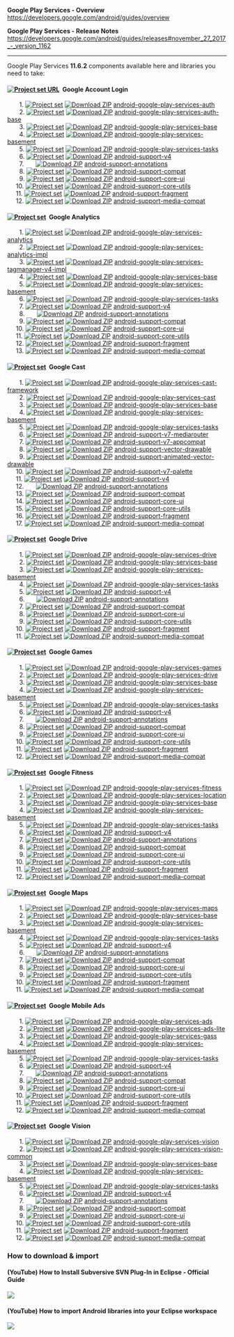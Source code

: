 **Google Play Services - Overview**<br/>
https://developers.google.com/android/guides/overview

**Google Play Services - Release Notes**<br/>
https://developers.google.com/android/guides/releases#november_27_2017_-_version_1162

---

Google Play Services **11.6.2** components available here and libraries you need to take:

#### [<img src="https://goo.gl/1VmF4W" title="Project set URL" align="top" />](https://raw.githubusercontent.com/dandar3/android-google-play-services-auth/11.6.2/.projectset) &#160;Google Account Login
&#160;&#160;&#160;&#160;&#160;&#160;&#160;1. [<img src="https://goo.gl/1VmF4W" title="Project set" align="top" />](https://raw.githubusercontent.com/dandar3/android-google-play-services-auth/11.6.2/.projectset)                  [<img src="https://goo.gl/23is9U" title="Download ZIP" align="top" />](https://github.com/dandar3/android-google-play-services-auth/archive/11.6.2.zip)                 [android-google-play-services-auth](https://github.com/dandar3/android-google-play-services-auth/tree/11.6.2)<br/>
&#160;&#160;&#160;&#160;&#160;&#160;&#160;2. [<img src="https://goo.gl/1VmF4W" title="Project set" align="top" />](https://raw.githubusercontent.com/dandar3/android-google-play-services-auth-base/11.6.2/.projectset)             [<img src="https://goo.gl/23is9U" title="Download ZIP" align="top" />](https://github.com/dandar3/android-google-play-services-auth-base/archive/11.6.2.zip)            [android-google-play-services-auth-base](https://github.com/dandar3/android-google-play-services-auth-base/tree/11.6.2)<br/>
&#160;&#160;&#160;&#160;&#160;&#160;&#160;3. [<img src="https://goo.gl/1VmF4W" title="Project set" align="top" />](https://raw.githubusercontent.com/dandar3/android-google-play-services-base/11.6.2/.projectset)                  [<img src="https://goo.gl/23is9U" title="Download ZIP" align="top" />](https://github.com/dandar3/android-google-play-services-base/archive/11.6.2.zip)                 [android-google-play-services-base](https://github.com/dandar3/android-google-play-services-base/tree/11.6.2)<br/>
&#160;&#160;&#160;&#160;&#160;&#160;&#160;4. [<img src="https://goo.gl/1VmF4W" title="Project set" align="top" />](https://raw.githubusercontent.com/dandar3/android-google-play-services-basement/11.6.2/.projectset)              [<img src="https://goo.gl/23is9U" title="Download ZIP" align="top" />](https://github.com/dandar3/android-google-play-services-basement/archive/11.6.2.zip)             [android-google-play-services-basement](https://github.com/dandar3/android-google-play-services-basement/tree/11.6.2)<br/>
&#160;&#160;&#160;&#160;&#160;&#160;&#160;5. [<img src="https://goo.gl/1VmF4W" title="Project set" align="top" />](https://raw.githubusercontent.com/dandar3/android-google-play-services-tasks/11.6.2/.projectset)                 [<img src="https://goo.gl/23is9U" title="Download ZIP" align="top" />](https://github.com/dandar3/android-google-play-services-tasks/archive/11.6.2.zip)                [android-google-play-services-tasks](https://github.com/dandar3/android-google-play-services-tasks/tree/11.6.2)<br/>
&#160;&#160;&#160;&#160;&#160;&#160;&#160;6. [<img src="https://goo.gl/1VmF4W" title="Project set" align="top" />](https://raw.githubusercontent.com/dandar3/android-support-v4/27.0.2/.projectset)                                 [<img src="https://goo.gl/23is9U" title="Download ZIP" align="top" />](https://github.com/dandar3/android-support-v4/archive/27.0.2.zip)                                [android-support-v4](https://github.com/dandar3/android-support-v4/tree/27.0.2)<br/>
&#160;&#160;&#160;&#160;&#160;&#160;&#160;7. &#160;&#160;&#160;&#160;&#160;                                                                                                                                                         [<img src="https://goo.gl/23is9U" title="Download ZIP" align="top" />](https://github.com/dandar3/android-support-annotations/archive/27.0.2.zip)                       [android-support-annotations](https://github.com/dandar3/android-support-annotations/tree/27.0.2)<br/>
&#160;&#160;&#160;&#160;&#160;&#160;&#160;8. [<img src="https://goo.gl/1VmF4W" title="Project set" align="top" />](https://raw.githubusercontent.com/dandar3/android-support-compat/27.0.2/.projectset)                             [<img src="https://goo.gl/23is9U" title="Download ZIP" align="top" />](https://github.com/dandar3/android-support-compat/archive/27.0.2.zip)                            [android-support-compat](https://github.com/dandar3/android-support-compat/tree/27.0.2)<br/>
&#160;&#160;&#160;&#160;&#160;&#160;&#160;9. [<img src="https://goo.gl/1VmF4W" title="Project set" align="top" />](https://raw.githubusercontent.com/dandar3/android-support-core-ui/27.0.2/.projectset)                            [<img src="https://goo.gl/23is9U" title="Download ZIP" align="top" />](https://github.com/dandar3/android-support-core-ui/archive/27.0.2.zip)                           [android-support-core-ui](https://github.com/dandar3/android-support-core-ui/tree/27.0.2)<br/>
&#160;&#160;&#160;&#160;&#160;10.            [<img src="https://goo.gl/1VmF4W" title="Project set" align="top" />](https://raw.githubusercontent.com/dandar3/android-support-core-utils/27.0.2/.projectset)                         [<img src="https://goo.gl/23is9U" title="Download ZIP" align="top" />](https://github.com/dandar3/android-support-core-utils/archive/27.0.2.zip)                        [android-support-core-utils](https://github.com/dandar3/android-support-core-utils/tree/27.0.2)<br/>
&#160;&#160;&#160;&#160;&#160;11.            [<img src="https://goo.gl/1VmF4W" title="Project set" align="top" />](https://raw.githubusercontent.com/dandar3/android-support-fragment/27.0.2/.projectset)                           [<img src="https://goo.gl/23is9U" title="Download ZIP" align="top" />](https://github.com/dandar3/android-support-fragment/archive/27.0.2.zip)                          [android-support-fragment](https://github.com/dandar3/android-support-fragment/tree/27.0.2)<br/>
&#160;&#160;&#160;&#160;&#160;12.            [<img src="https://goo.gl/1VmF4W" title="Project set" align="top" />](https://raw.githubusercontent.com/dandar3/android-support-media-compat/27.0.2/.projectset)                       [<img src="https://goo.gl/23is9U" title="Download ZIP" align="top" />](https://github.com/dandar3/android-support-media-compat/archive/27.0.2.zip)                      [android-support-media-compat](https://github.com/dandar3/android-support-media-compat/tree/27.0.2)<br/>

#### [<img src="https://goo.gl/1VmF4W" title="Project set" align="top" />](https://raw.githubusercontent.com/dandar3/android-google-play-services-analytics/11.6.2/.projectset) &#160;Google Analytics
&#160;&#160;&#160;&#160;&#160;&#160;&#160;1. [<img src="https://goo.gl/1VmF4W" title="Project set" align="top" />](https://raw.githubusercontent.com/dandar3/android-google-play-services-analytics/11.6.2/.projectset)             [<img src="https://goo.gl/23is9U" title="Download ZIP" align="top" />](https://github.com/dandar3/android-google-play-services-analytics/archive/11.6.2.zip)            [android-google-play-services-analytics](https://github.com/dandar3/android-google-play-services-analytics/tree/11.6.2)<br/>
    &#160;&#160;&#160;&#160;&#160;&#160;&#160;2. [<img src="https://goo.gl/1VmF4W" title="Project set" align="top" />](https://raw.githubusercontent.com/dandar3/android-google-play-services-analytics-impl/11.6.2/.projectset)        [<img src="https://goo.gl/23is9U" title="Download ZIP" align="top" />](https://github.com/dandar3/android-google-play-services-analytics-impl/archive/11.6.2.zip)       [android-google-play-services-analytics-impl](https://github.com/dandar3/android-google-play-services-analytics-impl/tree/11.6.2)<br/>
&#160;&#160;&#160;&#160;&#160;&#160;&#160;3. [<img src="https://goo.gl/1VmF4W" title="Project set" align="top" />](https://raw.githubusercontent.com/dandar3/android-google-play-services-tagmanager-v4-impl/11.6.2/.projectset)    [<img src="https://goo.gl/23is9U" title="Download ZIP" align="top" />](https://github.com/dandar3/android-google-play-services-tagmanager-v4-impl/archive/11.6.2.zip)   [android-google-play-services-tagmanager-v4-impl](https://github.com/dandar3/android-google-play-services-tagmanager-v4-impl/tree/11.6.2)<br/>
&#160;&#160;&#160;&#160;&#160;&#160;&#160;4. [<img src="https://goo.gl/1VmF4W" title="Project set" align="top" />](https://raw.githubusercontent.com/dandar3/android-google-play-services-base/11.6.2/.projectset)                  [<img src="https://goo.gl/23is9U" title="Download ZIP" align="top" />](https://github.com/dandar3/android-google-play-services-base/archive/11.6.2.zip)                 [android-google-play-services-base](https://github.com/dandar3/android-google-play-services-base/tree/11.6.2)<br/>
&#160;&#160;&#160;&#160;&#160;&#160;&#160;5. [<img src="https://goo.gl/1VmF4W" title="Project set" align="top" />](https://raw.githubusercontent.com/dandar3/android-google-play-services-basement/11.6.2/.projectset)              [<img src="https://goo.gl/23is9U" title="Download ZIP" align="top" />](https://github.com/dandar3/android-google-play-services-basement/archive/11.6.2.zip)             [android-google-play-services-basement](https://github.com/dandar3/android-google-play-services-basement/tree/11.6.2)<br/>
&#160;&#160;&#160;&#160;&#160;&#160;&#160;6. [<img src="https://goo.gl/1VmF4W" title="Project set" align="top" />](https://raw.githubusercontent.com/dandar3/android-google-play-services-tasks/11.6.2/.projectset)                 [<img src="https://goo.gl/23is9U" title="Download ZIP" align="top" />](https://github.com/dandar3/android-google-play-services-tasks/archive/11.6.2.zip)                [android-google-play-services-tasks](https://github.com/dandar3/android-google-play-services-tasks/tree/11.6.2)<br/>
&#160;&#160;&#160;&#160;&#160;&#160;&#160;7. [<img src="https://goo.gl/1VmF4W" title="Project set" align="top" />](https://raw.githubusercontent.com/dandar3/android-support-v4/27.0.2/.projectset)                                 [<img src="https://goo.gl/23is9U" title="Download ZIP" align="top" />](https://github.com/dandar3/android-support-v4/archive/27.0.2.zip)                                [android-support-v4](https://github.com/dandar3/android-support-v4/tree/27.0.2)<br/>
&#160;&#160;&#160;&#160;&#160;&#160;&#160;8. &#160;&#160;&#160;&#160;&#160;                                                                                                                                                         [<img src="https://goo.gl/23is9U" title="Download ZIP" align="top" />](https://github.com/dandar3/android-support-annotations/archive/27.0.2.zip)                       [android-support-annotations](https://github.com/dandar3/android-support-annotations/tree/27.0.2)<br/>
&#160;&#160;&#160;&#160;&#160;&#160;&#160;9. [<img src="https://goo.gl/1VmF4W" title="Project set" align="top" />](https://raw.githubusercontent.com/dandar3/android-support-compat/27.0.2/.projectset)                             [<img src="https://goo.gl/23is9U" title="Download ZIP" align="top" />](https://github.com/dandar3/android-support-compat/archive/27.0.2.zip)                            [android-support-compat](https://github.com/dandar3/android-support-compat/tree/27.0.2)<br/>
&#160;&#160;&#160;&#160;&#160;10.            [<img src="https://goo.gl/1VmF4W" title="Project set" align="top" />](https://raw.githubusercontent.com/dandar3/android-support-core-ui/27.0.2/.projectset)                            [<img src="https://goo.gl/23is9U" title="Download ZIP" align="top" />](https://github.com/dandar3/android-support-core-ui/archive/27.0.2.zip)                           [android-support-core-ui](https://github.com/dandar3/android-support-core-ui/tree/27.0.2)<br/>
&#160;&#160;&#160;&#160;&#160;11.            [<img src="https://goo.gl/1VmF4W" title="Project set" align="top" />](https://raw.githubusercontent.com/dandar3/android-support-core-utils/27.0.2/.projectset)                         [<img src="https://goo.gl/23is9U" title="Download ZIP" align="top" />](https://github.com/dandar3/android-support-core-utils/archive/27.0.2.zip)                        [android-support-core-utils](https://github.com/dandar3/android-support-core-utils/tree/27.0.2)<br/>
&#160;&#160;&#160;&#160;&#160;12.            [<img src="https://goo.gl/1VmF4W" title="Project set" align="top" />](https://raw.githubusercontent.com/dandar3/android-support-fragment/27.0.2/.projectset)                           [<img src="https://goo.gl/23is9U" title="Download ZIP" align="top" />](https://github.com/dandar3/android-support-fragment/archive/27.0.2.zip)                          [android-support-fragment](https://github.com/dandar3/android-support-fragment/tree/27.0.2)<br/>
&#160;&#160;&#160;&#160;&#160;13.            [<img src="https://goo.gl/1VmF4W" title="Project set" align="top" />](https://raw.githubusercontent.com/dandar3/android-support-media-compat/27.0.2/.projectset)                       [<img src="https://goo.gl/23is9U" title="Download ZIP" align="top" />](https://github.com/dandar3/android-support-media-compat/archive/27.0.2.zip)                      [android-support-media-compat](https://github.com/dandar3/android-support-media-compat/tree/27.0.2)<br/>

#### [<img src="https://goo.gl/1VmF4W" title="Project set" align="top" />](https://raw.githubusercontent.com/dandar3/android-google-play-services-cast-framework/11.6.2/.projectset) &#160;Google Cast
&#160;&#160;&#160;&#160;&#160;&#160;&#160;1. [<img src="https://goo.gl/1VmF4W" title="Project set" align="top" />](https://raw.githubusercontent.com/dandar3/android-google-play-services-cast-framework/11.6.2/.projectset)        [<img src="https://goo.gl/23is9U" title="Download ZIP" align="top" />](https://github.com/dandar3/android-google-play-services-cast-framework/archive/11.6.2.zip)       [android-google-play-services-cast-framework](https://github.com/dandar3/android-google-play-services-cast-framework/tree/11.6.2)<br/>
&#160;&#160;&#160;&#160;&#160;&#160;&#160;2. [<img src="https://goo.gl/1VmF4W" title="Project set" align="top" />](https://raw.githubusercontent.com/dandar3/android-google-play-services-cast/11.6.2/.projectset)                  [<img src="https://goo.gl/23is9U" title="Download ZIP" align="top" />](https://github.com/dandar3/android-google-play-services-cast/archive/11.6.2.zip)                 [android-google-play-services-cast](https://github.com/dandar3/android-google-play-services-cast/tree/11.6.2)<br/>
&#160;&#160;&#160;&#160;&#160;&#160;&#160;3. [<img src="https://goo.gl/1VmF4W" title="Project set" align="top" />](https://raw.githubusercontent.com/dandar3/android-google-play-services-base/11.6.2/.projectset)                  [<img src="https://goo.gl/23is9U" title="Download ZIP" align="top" />](https://github.com/dandar3/android-google-play-services-base/archive/11.6.2.zip)                 [android-google-play-services-base](https://github.com/dandar3/android-google-play-services-base/tree/11.6.2)<br/>
&#160;&#160;&#160;&#160;&#160;&#160;&#160;4. [<img src="https://goo.gl/1VmF4W" title="Project set" align="top" />](https://raw.githubusercontent.com/dandar3/android-google-play-services-basement/11.6.2/.projectset)              [<img src="https://goo.gl/23is9U" title="Download ZIP" align="top" />](https://github.com/dandar3/android-google-play-services-basement/archive/11.6.2.zip)             [android-google-play-services-basement](https://github.com/dandar3/android-google-play-services-basement/tree/11.6.2)<br/>
&#160;&#160;&#160;&#160;&#160;&#160;&#160;5. [<img src="https://goo.gl/1VmF4W" title="Project set" align="top" />](https://raw.githubusercontent.com/dandar3/android-google-play-services-tasks/11.6.2/.projectset)                 [<img src="https://goo.gl/23is9U" title="Download ZIP" align="top" />](https://github.com/dandar3/android-google-play-services-tasks/archive/11.6.2.zip)                [android-google-play-services-tasks](https://github.com/dandar3/android-google-play-services-tasks/tree/11.6.2)<br/>
&#160;&#160;&#160;&#160;&#160;&#160;&#160;6. [<img src="https://goo.gl/1VmF4W" title="Project set" align="top" />](https://raw.githubusercontent.com/dandar3/android-support-v7-mediarouter/27.0.2/.projectset)                     [<img src="https://goo.gl/23is9U" title="Download ZIP" align="top" />](https://github.com/dandar3/android-support-v7-mediarouter/archive/27.0.2.zip)                    [android-support-v7-mediarouter](https://github.com/dandar3/android-support-v7-mediarouter/tree/27.0.2)<br/>
&#160;&#160;&#160;&#160;&#160;&#160;&#160;7. [<img src="https://goo.gl/1VmF4W" title="Project set" align="top" />](https://raw.githubusercontent.com/dandar3/android-support-v7-appcompat/27.0.2/.projectset)                       [<img src="https://goo.gl/23is9U" title="Download ZIP" align="top" />](https://github.com/dandar3/android-support-v7-appcompat/archive/27.0.2.zip)                      [android-support-v7-appcompat](https://github.com/dandar3/android-support-v7-appcompat/tree/27.0.2)<br/>
&#160;&#160;&#160;&#160;&#160;&#160;&#160;8. [<img src="https://goo.gl/1VmF4W" title="Project set" align="top" />](https://raw.githubusercontent.com/dandar3/android-support-vector-drawable/27.0.2/.projectset)                    [<img src="https://goo.gl/23is9U" title="Download ZIP" align="top" />](https://github.com/dandar3/android-support-vector-drawable/archive/27.0.2.zip)                   [android-support-vector-drawable](https://github.com/dandar3/android-support-vector-drawable/tree/27.0.2)<br/>
&#160;&#160;&#160;&#160;&#160;&#160;&#160;9. [<img src="https://goo.gl/1VmF4W" title="Project set" align="top" />](https://raw.githubusercontent.com/dandar3/android-support-animated-vector-drawable/27.0.2/.projectset)           [<img src="https://goo.gl/23is9U" title="Download ZIP" align="top" />](https://github.com/dandar3/android-support-animated-vector-drawable/archive/27.0.2.zip)          [android-support-animated-vector-drawable](https://github.com/dandar3/android-support-animated-vector-drawable/tree/27.0.2)<br/>
&#160;&#160;&#160;&#160;&#160;10.            [<img src="https://goo.gl/1VmF4W" title="Project set" align="top" />](https://raw.githubusercontent.com/dandar3/android-support-v7-palette/27.0.2/.projectset)                         [<img src="https://goo.gl/23is9U" title="Download ZIP" align="top" />](https://github.com/dandar3/android-support-v7-palette/archive/27.0.2.zip)                        [android-support-v7-palette](https://github.com/dandar3/android-support-v7-palette/tree/27.0.2)<br/>
&#160;&#160;&#160;&#160;&#160;11.            [<img src="https://goo.gl/1VmF4W" title="Project set" align="top" />](https://raw.githubusercontent.com/dandar3/android-support-v4/27.0.2/.projectset)                                 [<img src="https://goo.gl/23is9U" title="Download ZIP" align="top" />](https://github.com/dandar3/android-support-v4/archive/27.0.2.zip)                                [android-support-v4](https://github.com/dandar3/android-support-v4/tree/27.0.2)<br/>
&#160;&#160;&#160;&#160;&#160;12.            &#160;&#160;&#160;&#160;&#160;                                                                                                                                                         [<img src="https://goo.gl/23is9U" title="Download ZIP" align="top" />](https://github.com/dandar3/android-support-annotations/archive/27.0.2.zip)                       [android-support-annotations](https://github.com/dandar3/android-support-annotations/tree/27.0.2)<br/>
&#160;&#160;&#160;&#160;&#160;13.            [<img src="https://goo.gl/1VmF4W" title="Project set" align="top" />](https://raw.githubusercontent.com/dandar3/android-support-compat/27.0.2/.projectset)                             [<img src="https://goo.gl/23is9U" title="Download ZIP" align="top" />](https://github.com/dandar3/android-support-compat/archive/27.0.2.zip)                            [android-support-compat](https://github.com/dandar3/android-support-compat/tree/27.0.2)<br/>
&#160;&#160;&#160;&#160;&#160;14.            [<img src="https://goo.gl/1VmF4W" title="Project set" align="top" />](https://raw.githubusercontent.com/dandar3/android-support-core-ui/27.0.2/.projectset)                            [<img src="https://goo.gl/23is9U" title="Download ZIP" align="top" />](https://github.com/dandar3/android-support-core-ui/archive/27.0.2.zip)                           [android-support-core-ui](https://github.com/dandar3/android-support-core-ui/tree/27.0.2)<br/>
&#160;&#160;&#160;&#160;&#160;15.            [<img src="https://goo.gl/1VmF4W" title="Project set" align="top" />](https://raw.githubusercontent.com/dandar3/android-support-core-utils/27.0.2/.projectset)                         [<img src="https://goo.gl/23is9U" title="Download ZIP" align="top" />](https://github.com/dandar3/android-support-core-utils/archive/27.0.2.zip)                        [android-support-core-utils](https://github.com/dandar3/android-support-core-utils/tree/27.0.2)<br/>
&#160;&#160;&#160;&#160;&#160;16.            [<img src="https://goo.gl/1VmF4W" title="Project set" align="top" />](https://raw.githubusercontent.com/dandar3/android-support-fragment/27.0.2/.projectset)                           [<img src="https://goo.gl/23is9U" title="Download ZIP" align="top" />](https://github.com/dandar3/android-support-fragment/archive/27.0.2.zip)                          [android-support-fragment](https://github.com/dandar3/android-support-fragment/tree/27.0.2)<br/>
&#160;&#160;&#160;&#160;&#160;17.            [<img src="https://goo.gl/1VmF4W" title="Project set" align="top" />](https://raw.githubusercontent.com/dandar3/android-support-media-compat/27.0.2/.projectset)                       [<img src="https://goo.gl/23is9U" title="Download ZIP" align="top" />](https://github.com/dandar3/android-support-media-compat/archive/27.0.2.zip)                      [android-support-media-compat](https://github.com/dandar3/android-support-media-compat/tree/27.0.2)<br/>

#### [<img src="https://goo.gl/1VmF4W" title="Project set" align="top" />](https://raw.githubusercontent.com/dandar3/android-google-play-services-drive/11.6.2/.projectset) &#160;Google Drive
&#160;&#160;&#160;&#160;&#160;&#160;&#160;1. [<img src="https://goo.gl/1VmF4W" title="Project set" align="top" />](https://raw.githubusercontent.com/dandar3/android-google-play-services-drive/11.6.2/.projectset)                 [<img src="https://goo.gl/23is9U" title="Download ZIP" align="top" />](https://github.com/dandar3/android-google-play-services-drive/archive/11.6.2.zip)                [android-google-play-services-drive](https://github.com/dandar3/android-google-play-services-drive/tree/11.6.2)<br/>
&#160;&#160;&#160;&#160;&#160;&#160;&#160;2. [<img src="https://goo.gl/1VmF4W" title="Project set" align="top" />](https://raw.githubusercontent.com/dandar3/android-google-play-services-base/11.6.2/.projectset)                  [<img src="https://goo.gl/23is9U" title="Download ZIP" align="top" />](https://github.com/dandar3/android-google-play-services-base/archive/11.6.2.zip)                 [android-google-play-services-base](https://github.com/dandar3/android-google-play-services-base/tree/11.6.2)<br/>
&#160;&#160;&#160;&#160;&#160;&#160;&#160;3. [<img src="https://goo.gl/1VmF4W" title="Project set" align="top" />](https://raw.githubusercontent.com/dandar3/android-google-play-services-basement/11.6.2/.projectset)              [<img src="https://goo.gl/23is9U" title="Download ZIP" align="top" />](https://github.com/dandar3/android-google-play-services-basement/archive/11.6.2.zip)             [android-google-play-services-basement](https://github.com/dandar3/android-google-play-services-basement/tree/11.6.2)<br/>
&#160;&#160;&#160;&#160;&#160;&#160;&#160;4. [<img src="https://goo.gl/1VmF4W" title="Project set" align="top" />](https://raw.githubusercontent.com/dandar3/android-google-play-services-tasks/11.6.2/.projectset)                 [<img src="https://goo.gl/23is9U" title="Download ZIP" align="top" />](https://github.com/dandar3/android-google-play-services-tasks/archive/11.6.2.zip)                [android-google-play-services-tasks](https://github.com/dandar3/android-google-play-services-tasks/tree/11.6.2)<br/>
&#160;&#160;&#160;&#160;&#160;&#160;&#160;5. [<img src="https://goo.gl/1VmF4W" title="Project set" align="top" />](https://raw.githubusercontent.com/dandar3/android-support-v4/27.0.2/.projectset)                                 [<img src="https://goo.gl/23is9U" title="Download ZIP" align="top" />](https://github.com/dandar3/android-support-v4/archive/27.0.2.zip)                                [android-support-v4](https://github.com/dandar3/android-support-v4/tree/27.0.2)<br/>
&#160;&#160;&#160;&#160;&#160;&#160;&#160;6. &#160;&#160;&#160;&#160;&#160;                                                                                                                                                         [<img src="https://goo.gl/23is9U" title="Download ZIP" align="top" />](https://github.com/dandar3/android-support-annotations/archive/27.0.2.zip)                       [android-support-annotations](https://github.com/dandar3/android-support-annotations/tree/27.0.2)<br/>
&#160;&#160;&#160;&#160;&#160;&#160;&#160;7. [<img src="https://goo.gl/1VmF4W" title="Project set" align="top" />](https://raw.githubusercontent.com/dandar3/android-support-compat/27.0.2/.projectset)                             [<img src="https://goo.gl/23is9U" title="Download ZIP" align="top" />](https://github.com/dandar3/android-support-compat/archive/27.0.2.zip)                            [android-support-compat](https://github.com/dandar3/android-support-compat/tree/27.0.2)<br/>
&#160;&#160;&#160;&#160;&#160;&#160;&#160;8. [<img src="https://goo.gl/1VmF4W" title="Project set" align="top" />](https://raw.githubusercontent.com/dandar3/android-support-core-ui/27.0.2/.projectset)                            [<img src="https://goo.gl/23is9U" title="Download ZIP" align="top" />](https://github.com/dandar3/android-support-core-ui/archive/27.0.2.zip)                           [android-support-core-ui](https://github.com/dandar3/android-support-core-ui/tree/27.0.2)<br/>
&#160;&#160;&#160;&#160;&#160;&#160;&#160;9. [<img src="https://goo.gl/1VmF4W" title="Project set" align="top" />](https://raw.githubusercontent.com/dandar3/android-support-core-utils/27.0.2/.projectset)                         [<img src="https://goo.gl/23is9U" title="Download ZIP" align="top" />](https://github.com/dandar3/android-support-core-utils/archive/27.0.2.zip)                        [android-support-core-utils](https://github.com/dandar3/android-support-core-utils/tree/27.0.2)<br/>
&#160;&#160;&#160;&#160;&#160;10.            [<img src="https://goo.gl/1VmF4W" title="Project set" align="top" />](https://raw.githubusercontent.com/dandar3/android-support-fragment/27.0.2/.projectset)                           [<img src="https://goo.gl/23is9U" title="Download ZIP" align="top" />](https://github.com/dandar3/android-support-fragment/archive/27.0.2.zip)                          [android-support-fragment](https://github.com/dandar3/android-support-fragment/tree/27.0.2)<br/>
&#160;&#160;&#160;&#160;&#160;11.            [<img src="https://goo.gl/1VmF4W" title="Project set" align="top" />](https://raw.githubusercontent.com/dandar3/android-support-media-compat/27.0.2/.projectset)                       [<img src="https://goo.gl/23is9U" title="Download ZIP" align="top" />](https://github.com/dandar3/android-support-media-compat/archive/27.0.2.zip)                      [android-support-media-compat](https://github.com/dandar3/android-support-media-compat/tree/27.0.2)<br/>

#### [<img src="https://goo.gl/1VmF4W" title="Project set" align="top" />](https://raw.githubusercontent.com/dandar3/android-google-play-services-games/11.6.2/.projectset) &#160;Google Games
&#160;&#160;&#160;&#160;&#160;&#160;&#160;1. [<img src="https://goo.gl/1VmF4W" title="Project set" align="top" />](https://raw.githubusercontent.com/dandar3/android-google-play-services-games/11.6.2/.projectset)                 [<img src="https://goo.gl/23is9U" title="Download ZIP" align="top" />](https://github.com/dandar3/android-google-play-services-games/archive/11.6.2.zip)                [android-google-play-services-games](https://github.com/dandar3/android-google-play-services-games/tree/11.6.2)<br/>
&#160;&#160;&#160;&#160;&#160;&#160;&#160;2. [<img src="https://goo.gl/1VmF4W" title="Project set" align="top" />](https://raw.githubusercontent.com/dandar3/android-google-play-services-drive/11.6.2/.projectset)                 [<img src="https://goo.gl/23is9U" title="Download ZIP" align="top" />](https://github.com/dandar3/android-google-play-services-drive/archive/11.6.2.zip)                [android-google-play-services-drive](https://github.com/dandar3/android-google-play-services-drive/tree/11.6.2)<br/>
&#160;&#160;&#160;&#160;&#160;&#160;&#160;3. [<img src="https://goo.gl/1VmF4W" title="Project set" align="top" />](https://raw.githubusercontent.com/dandar3/android-google-play-services-base/11.6.2/.projectset)                  [<img src="https://goo.gl/23is9U" title="Download ZIP" align="top" />](https://github.com/dandar3/android-google-play-services-base/archive/11.6.2.zip)                 [android-google-play-services-base](https://github.com/dandar3/android-google-play-services-base/tree/11.6.2)<br/>
&#160;&#160;&#160;&#160;&#160;&#160;&#160;4. [<img src="https://goo.gl/1VmF4W" title="Project set" align="top" />](https://raw.githubusercontent.com/dandar3/android-google-play-services-basement/11.6.2/.projectset)              [<img src="https://goo.gl/23is9U" title="Download ZIP" align="top" />](https://github.com/dandar3/android-google-play-services-basement/archive/11.6.2.zip)             [android-google-play-services-basement](https://github.com/dandar3/android-google-play-services-basement/tree/11.6.2)<br/>
&#160;&#160;&#160;&#160;&#160;&#160;&#160;5. [<img src="https://goo.gl/1VmF4W" title="Project set" align="top" />](https://raw.githubusercontent.com/dandar3/android-google-play-services-tasks/11.6.2/.projectset)                 [<img src="https://goo.gl/23is9U" title="Download ZIP" align="top" />](https://github.com/dandar3/android-google-play-services-tasks/archive/11.6.2.zip)                [android-google-play-services-tasks](https://github.com/dandar3/android-google-play-services-tasks/tree/11.6.2)<br/>
&#160;&#160;&#160;&#160;&#160;&#160;&#160;6. [<img src="https://goo.gl/1VmF4W" title="Project set" align="top" />](https://raw.githubusercontent.com/dandar3/android-support-v4/27.0.2/.projectset)                                 [<img src="https://goo.gl/23is9U" title="Download ZIP" align="top" />](https://github.com/dandar3/android-support-v4/archive/27.0.2.zip)                                [android-support-v4](https://github.com/dandar3/android-support-v4/tree/27.0.2)<br/>
&#160;&#160;&#160;&#160;&#160;&#160;&#160;7. &#160;&#160;&#160;&#160;&#160;                                                                                                                                                         [<img src="https://goo.gl/23is9U" title="Download ZIP" align="top" />](https://github.com/dandar3/android-support-annotations/archive/27.0.2.zip)                       [android-support-annotations](https://github.com/dandar3/android-support-annotations/tree/27.0.2)<br/>
&#160;&#160;&#160;&#160;&#160;&#160;&#160;8. [<img src="https://goo.gl/1VmF4W" title="Project set" align="top" />](https://raw.githubusercontent.com/dandar3/android-support-compat/27.0.2/.projectset)                             [<img src="https://goo.gl/23is9U" title="Download ZIP" align="top" />](https://github.com/dandar3/android-support-compat/archive/27.0.2.zip)                            [android-support-compat](https://github.com/dandar3/android-support-compat/tree/27.0.2)<br/>
&#160;&#160;&#160;&#160;&#160;&#160;&#160;9. [<img src="https://goo.gl/1VmF4W" title="Project set" align="top" />](https://raw.githubusercontent.com/dandar3/android-support-core-ui/27.0.2/.projectset)                            [<img src="https://goo.gl/23is9U" title="Download ZIP" align="top" />](https://github.com/dandar3/android-support-core-ui/archive/27.0.2.zip)                           [android-support-core-ui](https://github.com/dandar3/android-support-core-ui/tree/27.0.2)<br/>
&#160;&#160;&#160;&#160;&#160;10.            [<img src="https://goo.gl/1VmF4W" title="Project set" align="top" />](https://raw.githubusercontent.com/dandar3/android-support-core-utils/27.0.2/.projectset)                         [<img src="https://goo.gl/23is9U" title="Download ZIP" align="top" />](https://github.com/dandar3/android-support-core-utils/archive/27.0.2.zip)                        [android-support-core-utils](https://github.com/dandar3/android-support-core-utils/tree/27.0.2)<br/>
&#160;&#160;&#160;&#160;&#160;11.            [<img src="https://goo.gl/1VmF4W" title="Project set" align="top" />](https://raw.githubusercontent.com/dandar3/android-support-fragment/27.0.2/.projectset)                           [<img src="https://goo.gl/23is9U" title="Download ZIP" align="top" />](https://github.com/dandar3/android-support-fragment/archive/27.0.2.zip)                          [android-support-fragment](https://github.com/dandar3/android-support-fragment/tree/27.0.2)<br/>
&#160;&#160;&#160;&#160;&#160;12.            [<img src="https://goo.gl/1VmF4W" title="Project set" align="top" />](https://raw.githubusercontent.com/dandar3/android-support-media-compat/27.0.2/.projectset)                       [<img src="https://goo.gl/23is9U" title="Download ZIP" align="top" />](https://github.com/dandar3/android-support-media-compat/archive/27.0.2.zip)                      [android-support-media-compat](https://github.com/dandar3/android-support-media-compat/tree/27.0.2)<br/>

#### [<img src="https://goo.gl/1VmF4W" title="Project set" align="top" />](https://raw.githubusercontent.com/dandar3/android-google-play-services-fitness/11.6.2/.projectset) &#160;Google Fitness
&#160;&#160;&#160;&#160;&#160;&#160;&#160;1. [<img src="https://goo.gl/1VmF4W" title="Project set" align="top" />](https://raw.githubusercontent.com/dandar3/android-google-play-services-fitness/11.6.2/.projectset)               [<img src="https://goo.gl/23is9U" title="Download ZIP" align="top" />](https://github.com/dandar3/android-google-play-services-fitness/archive/11.6.2.zip)              [android-google-play-services-fitness](https://github.com/dandar3/android-google-play-services-fitness/tree/11.6.2)<br/>
&#160;&#160;&#160;&#160;&#160;&#160;&#160;2. [<img src="https://goo.gl/1VmF4W" title="Project set" align="top" />](https://raw.githubusercontent.com/dandar3/android-google-play-services-location/11.6.2/.projectset)              [<img src="https://goo.gl/23is9U" title="Download ZIP" align="top" />](https://github.com/dandar3/android-google-play-services-location/archive/11.6.2.zip)             [android-google-play-services-location](https://github.com/dandar3/android-google-play-services-location/tree/11.6.2)<br/>
&#160;&#160;&#160;&#160;&#160;&#160;&#160;3. [<img src="https://goo.gl/1VmF4W" title="Project set" align="top" />](https://raw.githubusercontent.com/dandar3/android-google-play-services-base/11.6.2/.projectset)                  [<img src="https://goo.gl/23is9U" title="Download ZIP" align="top" />](https://github.com/dandar3/android-google-play-services-base/archive/11.6.2.zip)                 [android-google-play-services-base](https://github.com/dandar3/android-google-play-services-base/tree/11.6.2)<br/>
&#160;&#160;&#160;&#160;&#160;&#160;&#160;4. [<img src="https://goo.gl/1VmF4W" title="Project set" align="top" />](https://raw.githubusercontent.com/dandar3/android-google-play-services-basement/11.6.2/.projectset)              [<img src="https://goo.gl/23is9U" title="Download ZIP" align="top" />](https://github.com/dandar3/android-google-play-services-basement/archive/11.6.2.zip)             [android-google-play-services-basement](https://github.com/dandar3/android-google-play-services-basement/tree/11.6.2)<br/>
&#160;&#160;&#160;&#160;&#160;&#160;&#160;5. [<img src="https://goo.gl/1VmF4W" title="Project set" align="top" />](https://raw.githubusercontent.com/dandar3/android-google-play-services-tasks/11.6.2/.projectset)                 [<img src="https://goo.gl/23is9U" title="Download ZIP" align="top" />](https://github.com/dandar3/android-google-play-services-tasks/archive/11.6.2.zip)                [android-google-play-services-tasks](https://github.com/dandar3/android-google-play-services-tasks/tree/11.6.2)<br/>
&#160;&#160;&#160;&#160;&#160;&#160;&#160;6. [<img src="https://goo.gl/1VmF4W" title="Project set" align="top" />](https://raw.githubusercontent.com/dandar3/android-support-v4/27.0.2/.projectset)                                 [<img src="https://goo.gl/23is9U" title="Download ZIP" align="top" />](https://github.com/dandar3/android-support-v4/archive/27.0.2.zip)                                [android-support-v4](https://github.com/dandar3/android-support-v4/tree/27.0.2)<br/>
&#160;&#160;&#160;&#160;&#160;&#160;&#160;7. [<img src="https://goo.gl/1VmF4W" title="Project set" align="top" />](https://raw.githubusercontent.com/dandar3/android-support-annotations/27.0.2/.projectset)                        [<img src="https://goo.gl/23is9U" title="Download ZIP" align="top" />](https://github.com/dandar3/android-support-annotations/archive/27.0.2.zip)                       [android-support-annotations](https://github.com/dandar3/android-support-annotations/tree/27.0.2)<br/>
&#160;&#160;&#160;&#160;&#160;&#160;&#160;8. [<img src="https://goo.gl/1VmF4W" title="Project set" align="top" />](https://raw.githubusercontent.com/dandar3/android-support-compat/27.0.2/.projectset)                             [<img src="https://goo.gl/23is9U" title="Download ZIP" align="top" />](https://github.com/dandar3/android-support-compat/archive/27.0.2.zip)                            [android-support-compat](https://github.com/dandar3/android-support-compat/tree/27.0.2)<br/>
&#160;&#160;&#160;&#160;&#160;&#160;&#160;9. [<img src="https://goo.gl/1VmF4W" title="Project set" align="top" />](https://raw.githubusercontent.com/dandar3/android-support-core-ui/27.0.2/.projectset)                            [<img src="https://goo.gl/23is9U" title="Download ZIP" align="top" />](https://github.com/dandar3/android-support-core-ui/archive/27.0.2.zip)                           [android-support-core-ui](https://github.com/dandar3/android-support-core-ui/tree/27.0.2)<br/>
&#160;&#160;&#160;&#160;&#160;10.            [<img src="https://goo.gl/1VmF4W" title="Project set" align="top" />](https://raw.githubusercontent.com/dandar3/android-support-core-utils/27.0.2/.projectset)                         [<img src="https://goo.gl/23is9U" title="Download ZIP" align="top" />](https://github.com/dandar3/android-support-core-utils/archive/27.0.2.zip)                        [android-support-core-utils](https://github.com/dandar3/android-support-core-utils/tree/27.0.2)<br/>
&#160;&#160;&#160;&#160;&#160;11.            [<img src="https://goo.gl/1VmF4W" title="Project set" align="top" />](https://raw.githubusercontent.com/dandar3/android-support-fragment/27.0.2/.projectset)                           [<img src="https://goo.gl/23is9U" title="Download ZIP" align="top" />](https://github.com/dandar3/android-support-fragment/archive/27.0.2.zip)                          [android-support-fragment](https://github.com/dandar3/android-support-fragment/tree/27.0.2)<br/>
&#160;&#160;&#160;&#160;&#160;12.            [<img src="https://goo.gl/1VmF4W" title="Project set" align="top" />](https://raw.githubusercontent.com/dandar3/android-support-media-compat/27.0.2/.projectset)                       [<img src="https://goo.gl/23is9U" title="Download ZIP" align="top" />](https://github.com/dandar3/android-support-media-compat/archive/27.0.2.zip)                      [android-support-media-compat](https://github.com/dandar3/android-support-media-compat/tree/27.0.2)<br/>

#### [<img src="https://goo.gl/1VmF4W" title="Project set" align="top" />](https://raw.githubusercontent.com/dandar3/android-google-play-services-maps/11.6.2/.projectset) &#160;Google Maps
&#160;&#160;&#160;&#160;&#160;&#160;&#160;1. [<img src="https://goo.gl/1VmF4W" title="Project set" align="top" />](https://raw.githubusercontent.com/dandar3/android-google-play-services-maps/11.6.2/.projectset)                  [<img src="https://goo.gl/23is9U" title="Download ZIP" align="top" />](https://github.com/dandar3/android-google-play-services-maps/archive/11.6.2.zip)                 [android-google-play-services-maps](https://github.com/dandar3/android-google-play-services-maps/tree/11.6.2)<br/>
&#160;&#160;&#160;&#160;&#160;&#160;&#160;2. [<img src="https://goo.gl/1VmF4W" title="Project set" align="top" />](https://raw.githubusercontent.com/dandar3/android-google-play-services-base/11.6.2/.projectset)                  [<img src="https://goo.gl/23is9U" title="Download ZIP" align="top" />](https://github.com/dandar3/android-google-play-services-base/archive/11.6.2.zip)                 [android-google-play-services-base](https://github.com/dandar3/android-google-play-services-base/tree/11.6.2)<br/>
&#160;&#160;&#160;&#160;&#160;&#160;&#160;3. [<img src="https://goo.gl/1VmF4W" title="Project set" align="top" />](https://raw.githubusercontent.com/dandar3/android-google-play-services-basement/11.6.2/.projectset)              [<img src="https://goo.gl/23is9U" title="Download ZIP" align="top" />](https://github.com/dandar3/android-google-play-services-basement/archive/11.6.2.zip)             [android-google-play-services-basement](https://github.com/dandar3/android-google-play-services-basement/tree/11.6.2)<br/>
&#160;&#160;&#160;&#160;&#160;&#160;&#160;4. [<img src="https://goo.gl/1VmF4W" title="Project set" align="top" />](https://raw.githubusercontent.com/dandar3/android-google-play-services-tasks/11.6.2/.projectset)                 [<img src="https://goo.gl/23is9U" title="Download ZIP" align="top" />](https://github.com/dandar3/android-google-play-services-tasks/archive/11.6.2.zip)                [android-google-play-services-tasks](https://github.com/dandar3/android-google-play-services-tasks/tree/11.6.2)<br/>
&#160;&#160;&#160;&#160;&#160;&#160;&#160;5. [<img src="https://goo.gl/1VmF4W" title="Project set" align="top" />](https://raw.githubusercontent.com/dandar3/android-support-v4/27.0.2/.projectset)                                 [<img src="https://goo.gl/23is9U" title="Download ZIP" align="top" />](https://github.com/dandar3/android-support-v4/archive/27.0.2.zip)                                [android-support-v4](https://github.com/dandar3/android-support-v4/tree/27.0.2)<br/>
&#160;&#160;&#160;&#160;&#160;&#160;&#160;6. &#160;&#160;&#160;&#160;&#160;                                                                                                                                                         [<img src="https://goo.gl/23is9U" title="Download ZIP" align="top" />](https://github.com/dandar3/android-support-annotations/archive/27.0.2.zip)                       [android-support-annotations](https://github.com/dandar3/android-support-annotations/tree/27.0.2)<br/>
&#160;&#160;&#160;&#160;&#160;&#160;&#160;7. [<img src="https://goo.gl/1VmF4W" title="Project set" align="top" />](https://raw.githubusercontent.com/dandar3/android-support-compat/27.0.2/.projectset)                             [<img src="https://goo.gl/23is9U" title="Download ZIP" align="top" />](https://github.com/dandar3/android-support-compat/archive/27.0.2.zip)                            [android-support-compat](https://github.com/dandar3/android-support-compat/tree/27.0.2)<br/>
&#160;&#160;&#160;&#160;&#160;&#160;&#160;8. [<img src="https://goo.gl/1VmF4W" title="Project set" align="top" />](https://raw.githubusercontent.com/dandar3/android-support-core-ui/27.0.2/.projectset)                            [<img src="https://goo.gl/23is9U" title="Download ZIP" align="top" />](https://github.com/dandar3/android-support-core-ui/archive/27.0.2.zip)                           [android-support-core-ui](https://github.com/dandar3/android-support-core-ui/tree/27.0.2)<br/>
&#160;&#160;&#160;&#160;&#160;&#160;&#160;9. [<img src="https://goo.gl/1VmF4W" title="Project set" align="top" />](https://raw.githubusercontent.com/dandar3/android-support-core-utils/27.0.2/.projectset)                         [<img src="https://goo.gl/23is9U" title="Download ZIP" align="top" />](https://github.com/dandar3/android-support-core-utils/archive/27.0.2.zip)                        [android-support-core-utils](https://github.com/dandar3/android-support-core-utils/tree/27.0.2)<br/>
&#160;&#160;&#160;&#160;&#160;10.            [<img src="https://goo.gl/1VmF4W" title="Project set" align="top" />](https://raw.githubusercontent.com/dandar3/android-support-fragment/27.0.2/.projectset)                           [<img src="https://goo.gl/23is9U" title="Download ZIP" align="top" />](https://github.com/dandar3/android-support-fragment/archive/27.0.2.zip)                          [android-support-fragment](https://github.com/dandar3/android-support-fragment/tree/27.0.2)<br/>
&#160;&#160;&#160;&#160;&#160;11.            [<img src="https://goo.gl/1VmF4W" title="Project set" align="top" />](https://raw.githubusercontent.com/dandar3/android-support-media-compat/27.0.2/.projectset)                       [<img src="https://goo.gl/23is9U" title="Download ZIP" align="top" />](https://github.com/dandar3/android-support-media-compat/archive/27.0.2.zip)                      [android-support-media-compat](https://github.com/dandar3/android-support-media-compat/tree/27.0.2)<br/>

#### [<img src="https://goo.gl/1VmF4W" title="Project set" align="top" />](https://raw.githubusercontent.com/dandar3/android-google-play-services-ads/11.6.2/.projectset) &#160;Google Mobile Ads
&#160;&#160;&#160;&#160;&#160;&#160;&#160;1. [<img src="https://goo.gl/1VmF4W" title="Project set" align="top" />](https://raw.githubusercontent.com/dandar3/android-google-play-services-ads/11.6.2/.projectset)                   [<img src="https://goo.gl/23is9U" title="Download ZIP" align="top" />](https://github.com/dandar3/android-google-play-services-ads/archive/11.6.2.zip)                  [android-google-play-services-ads](https://github.com/dandar3/android-google-play-services-ads/tree/11.6.2)<br/>
&#160;&#160;&#160;&#160;&#160;&#160;&#160;2. [<img src="https://goo.gl/1VmF4W" title="Project set" align="top" />](https://raw.githubusercontent.com/dandar3/android-google-play-services-ads-lite/11.6.2/.projectset)              [<img src="https://goo.gl/23is9U" title="Download ZIP" align="top" />](https://github.com/dandar3/android-google-play-services-ads-lite/archive/11.6.2.zip)             [android-google-play-services-ads-lite](https://github.com/dandar3/android-google-play-services-ads-lite/tree/11.6.2)<br/>
&#160;&#160;&#160;&#160;&#160;&#160;&#160;3. [<img src="https://goo.gl/1VmF4W" title="Project set" align="top" />](https://raw.githubusercontent.com/dandar3/android-google-play-services-gass/11.6.2/.projectset)                  [<img src="https://goo.gl/23is9U" title="Download ZIP" align="top" />](https://github.com/dandar3/android-google-play-services-gass/archive/11.6.2.zip)                 [android-google-play-services-gass](https://github.com/dandar3/android-google-play-services-gass/tree/11.6.2)<br/>
&#160;&#160;&#160;&#160;&#160;&#160;&#160;4. [<img src="https://goo.gl/1VmF4W" title="Project set" align="top" />](https://raw.githubusercontent.com/dandar3/android-google-play-services-basement/11.6.2/.projectset)              [<img src="https://goo.gl/23is9U" title="Download ZIP" align="top" />](https://github.com/dandar3/android-google-play-services-basement/archive/11.6.2.zip)             [android-google-play-services-basement](https://github.com/dandar3/android-google-play-services-basement/tree/11.6.2)<br/>
&#160;&#160;&#160;&#160;&#160;&#160;&#160;5. [<img src="https://goo.gl/1VmF4W" title="Project set" align="top" />](https://raw.githubusercontent.com/dandar3/android-google-play-services-tasks/11.6.2/.projectset)                 [<img src="https://goo.gl/23is9U" title="Download ZIP" align="top" />](https://github.com/dandar3/android-google-play-services-tasks/archive/11.6.2.zip)                [android-google-play-services-tasks](https://github.com/dandar3/android-google-play-services-tasks/tree/11.6.2)<br/>
&#160;&#160;&#160;&#160;&#160;&#160;&#160;6. [<img src="https://goo.gl/1VmF4W" title="Project set" align="top" />](https://raw.githubusercontent.com/dandar3/android-support-v4/27.0.2/.projectset)                                 [<img src="https://goo.gl/23is9U" title="Download ZIP" align="top" />](https://github.com/dandar3/android-support-v4/archive/27.0.2.zip)                                [android-support-v4](https://github.com/dandar3/android-support-v4/tree/27.0.2)<br/>
&#160;&#160;&#160;&#160;&#160;&#160;&#160;7. &#160;&#160;&#160;&#160;&#160;                                                                                                                                                         [<img src="https://goo.gl/23is9U" title="Download ZIP" align="top" />](https://github.com/dandar3/android-support-annotations/archive/27.0.2.zip)                       [android-support-annotations](https://github.com/dandar3/android-support-annotations/tree/27.0.2)<br/>
&#160;&#160;&#160;&#160;&#160;&#160;&#160;8. [<img src="https://goo.gl/1VmF4W" title="Project set" align="top" />](https://raw.githubusercontent.com/dandar3/android-support-compat/27.0.2/.projectset)                             [<img src="https://goo.gl/23is9U" title="Download ZIP" align="top" />](https://github.com/dandar3/android-support-compat/archive/27.0.2.zip)                            [android-support-compat](https://github.com/dandar3/android-support-compat/tree/27.0.2)<br/>
&#160;&#160;&#160;&#160;&#160;&#160;&#160;9. [<img src="https://goo.gl/1VmF4W" title="Project set" align="top" />](https://raw.githubusercontent.com/dandar3/android-support-core-ui/27.0.2/.projectset)                            [<img src="https://goo.gl/23is9U" title="Download ZIP" align="top" />](https://github.com/dandar3/android-support-core-ui/archive/27.0.2.zip)                           [android-support-core-ui](https://github.com/dandar3/android-support-core-ui/tree/27.0.2)<br/>
&#160;&#160;&#160;&#160;&#160;10.            [<img src="https://goo.gl/1VmF4W" title="Project set" align="top" />](https://raw.githubusercontent.com/dandar3/android-support-core-utils/27.0.2/.projectset)                         [<img src="https://goo.gl/23is9U" title="Download ZIP" align="top" />](https://github.com/dandar3/android-support-core-utils/archive/27.0.2.zip)                        [android-support-core-utils](https://github.com/dandar3/android-support-core-utils/tree/27.0.2)<br/>
&#160;&#160;&#160;&#160;&#160;11.            [<img src="https://goo.gl/1VmF4W" title="Project set" align="top" />](https://raw.githubusercontent.com/dandar3/android-support-fragment/27.0.2/.projectset)                           [<img src="https://goo.gl/23is9U" title="Download ZIP" align="top" />](https://github.com/dandar3/android-support-fragment/archive/27.0.2.zip)                          [android-support-fragment](https://github.com/dandar3/android-support-fragment/tree/27.0.2)<br/>
&#160;&#160;&#160;&#160;&#160;12.            [<img src="https://goo.gl/1VmF4W" title="Project set" align="top" />](https://raw.githubusercontent.com/dandar3/android-support-media-compat/27.0.2/.projectset)                       [<img src="https://goo.gl/23is9U" title="Download ZIP" align="top" />](https://github.com/dandar3/android-support-media-compat/archive/27.0.2.zip)                      [android-support-media-compat](https://github.com/dandar3/android-support-media-compat/tree/27.0.2)<br/>

#### [<img src="https://goo.gl/1VmF4W" title="Project set" align="top" />](https://raw.githubusercontent.com/dandar3/android-google-play-services-vision/11.6.2/.projectset) &#160;Google Vision
&#160;&#160;&#160;&#160;&#160;&#160;&#160;1. [<img src="https://goo.gl/1VmF4W" title="Project set" align="top" />](https://raw.githubusercontent.com/dandar3/android-google-play-services-vision/11.6.2/.projectset)                [<img src="https://goo.gl/23is9U" title="Download ZIP" align="top" />](https://github.com/dandar3/android-google-play-services-vision/archive/11.6.2.zip)               [android-google-play-services-vision](https://github.com/dandar3/android-google-play-services-vision/tree/11.6.2)<br/>
&#160;&#160;&#160;&#160;&#160;&#160;&#160;2. [<img src="https://goo.gl/1VmF4W" title="Project set" align="top" />](https://raw.githubusercontent.com/dandar3/android-google-play-services-vision-common/11.6.2/.projectset)         [<img src="https://goo.gl/23is9U" title="Download ZIP" align="top" />](https://github.com/dandar3/android-google-play-services-vision-common/archive/11.6.2.zip)        [android-google-play-services-vision-common](https://github.com/dandar3/android-google-play-services-vision-common/tree/11.6.2)<br/>
&#160;&#160;&#160;&#160;&#160;&#160;&#160;3. [<img src="https://goo.gl/1VmF4W" title="Project set" align="top" />](https://raw.githubusercontent.com/dandar3/android-google-play-services-base/11.6.2/.projectset)                  [<img src="https://goo.gl/23is9U" title="Download ZIP" align="top" />](https://github.com/dandar3/android-google-play-services-base/archive/11.6.2.zip)                 [android-google-play-services-base](https://github.com/dandar3/android-google-play-services-base/tree/11.6.2)<br/>
&#160;&#160;&#160;&#160;&#160;&#160;&#160;4. [<img src="https://goo.gl/1VmF4W" title="Project set" align="top" />](https://raw.githubusercontent.com/dandar3/android-google-play-services-basement/11.6.2/.projectset)              [<img src="https://goo.gl/23is9U" title="Download ZIP" align="top" />](https://github.com/dandar3/android-google-play-services-basement/archive/11.6.2.zip)             [android-google-play-services-basement](https://github.com/dandar3/android-google-play-services-basement/tree/11.6.2)<br/>
&#160;&#160;&#160;&#160;&#160;&#160;&#160;5. [<img src="https://goo.gl/1VmF4W" title="Project set" align="top" />](https://raw.githubusercontent.com/dandar3/android-google-play-services-tasks/11.6.2/.projectset)                 [<img src="https://goo.gl/23is9U" title="Download ZIP" align="top" />](https://github.com/dandar3/android-google-play-services-tasks/archive/11.6.2.zip)                [android-google-play-services-tasks](https://github.com/dandar3/android-google-play-services-tasks/tree/11.6.2)<br/>
&#160;&#160;&#160;&#160;&#160;&#160;&#160;6. [<img src="https://goo.gl/1VmF4W" title="Project set" align="top" />](https://raw.githubusercontent.com/dandar3/android-support-v4/27.0.2/.projectset)                                 [<img src="https://goo.gl/23is9U" title="Download ZIP" align="top" />](https://github.com/dandar3/android-support-v4/archive/27.0.2.zip)                                [android-support-v4](https://github.com/dandar3/android-support-v4/tree/27.0.2)<br/>
&#160;&#160;&#160;&#160;&#160;&#160;&#160;7. &#160;&#160;&#160;&#160;&#160;                                                                                                                                                         [<img src="https://goo.gl/23is9U" title="Download ZIP" align="top" />](https://github.com/dandar3/android-support-annotations/archive/27.0.2.zip)                       [android-support-annotations](https://github.com/dandar3/android-support-annotations/tree/27.0.2)<br/>
&#160;&#160;&#160;&#160;&#160;&#160;&#160;8. [<img src="https://goo.gl/1VmF4W" title="Project set" align="top" />](https://raw.githubusercontent.com/dandar3/android-support-compat/27.0.2/.projectset)                             [<img src="https://goo.gl/23is9U" title="Download ZIP" align="top" />](https://github.com/dandar3/android-support-compat/archive/27.0.2.zip)                            [android-support-compat](https://github.com/dandar3/android-support-compat/tree/27.0.2)<br/>
&#160;&#160;&#160;&#160;&#160;&#160;&#160;9. [<img src="https://goo.gl/1VmF4W" title="Project set" align="top" />](https://raw.githubusercontent.com/dandar3/android-support-core-ui/27.0.2/.projectset)                            [<img src="https://goo.gl/23is9U" title="Download ZIP" align="top" />](https://github.com/dandar3/android-support-core-ui/archive/27.0.2.zip)                           [android-support-core-ui](https://github.com/dandar3/android-support-core-ui/tree/27.0.2)<br/>
&#160;&#160;&#160;&#160;&#160;10.            [<img src="https://goo.gl/1VmF4W" title="Project set" align="top" />](https://raw.githubusercontent.com/dandar3/android-support-core-utils/27.0.2/.projectset)                         [<img src="https://goo.gl/23is9U" title="Download ZIP" align="top" />](https://github.com/dandar3/android-support-core-utils/archive/27.0.2.zip)                        [android-support-core-utils](https://github.com/dandar3/android-support-core-utils/tree/27.0.2)<br/>
&#160;&#160;&#160;&#160;&#160;11.            [<img src="https://goo.gl/1VmF4W" title="Project set" align="top" />](https://raw.githubusercontent.com/dandar3/android-support-fragment/27.0.2/.projectset)                           [<img src="https://goo.gl/23is9U" title="Download ZIP" align="top" />](https://github.com/dandar3/android-support-fragment/archive/27.0.2.zip)                          [android-support-fragment](https://github.com/dandar3/android-support-fragment/tree/27.0.2)<br/>
&#160;&#160;&#160;&#160;&#160;12.            [<img src="https://goo.gl/1VmF4W" title="Project set" align="top" />](https://raw.githubusercontent.com/dandar3/android-support-media-compat/27.0.2/.projectset)                       [<img src="https://goo.gl/23is9U" title="Download ZIP" align="top" />](https://github.com/dandar3/android-support-media-compat/archive/27.0.2.zip)                      [android-support-media-compat](https://github.com/dandar3/android-support-media-compat/tree/27.0.2)<br/>

### How to download & import
 
#### (YouTube) How to Install Subversive SVN Plug-In in Eclipse - Official Guide
<a href="http://www.youtube.com/watch?v=04L4rkykWZw" target="_blank"><img src="http://img.youtube.com/vi/04L4rkykWZw/0.jpg" /></a>

#### (YouTube) How to import Android libraries into your Eclipse workspace
<a href="http://www.youtube.com/watch?v=ytRSnjp56tA" target="_blank"><img src="http://img.youtube.com/vi/ytRSnjp56tA/0.jpg" /></a>
